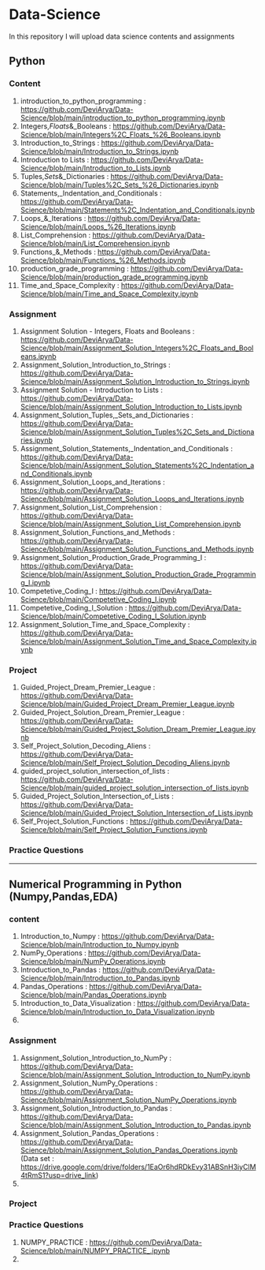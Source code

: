 # Data-Science
In this repository I will upload data science contents and assignments

## Python

### Content 

1. introduction_to_python_programming : https://github.com/DeviArya/Data-Science/blob/main/introduction_to_python_programming.ipynb
2. Integers,_Floats_&_Booleans : https://github.com/DeviArya/Data-Science/blob/main/Integers%2C_Floats_%26_Booleans.ipynb
3. Introduction_to_Strings : https://github.com/DeviArya/Data-Science/blob/main/Introduction_to_Strings.ipynb
4. Introduction to Lists : https://github.com/DeviArya/Data-Science/blob/main/Introduction_to_Lists.ipynb
5. Tuples,_Sets_&_Dictionaries : https://github.com/DeviArya/Data-Science/blob/main/Tuples%2C_Sets_%26_Dictionaries.ipynb
6. Statements,_Indentation_and_Conditionals : https://github.com/DeviArya/Data-Science/blob/main/Statements%2C_Indentation_and_Conditionals.ipynb
7. Loops_&_Iterations : https://github.com/DeviArya/Data-Science/blob/main/Loops_%26_Iterations.ipynb
8. List_Comprehension : https://github.com/DeviArya/Data-Science/blob/main/List_Comprehension.ipynb
9. Functions_&_Methods : https://github.com/DeviArya/Data-Science/blob/main/Functions_%26_Methods.ipynb
10. production_grade_programming : https://github.com/DeviArya/Data-Science/blob/main/production_grade_programming.ipynb
11. Time_and_Space_Complexity : https://github.com/DeviArya/Data-Science/blob/main/Time_and_Space_Complexity.ipynb


### Assignment 

1. Assignment Solution - Integers, Floats and Booleans : https://github.com/DeviArya/Data-Science/blob/main/Assignment_Solution_Integers%2C_Floats_and_Booleans.ipynb
2. Assignment_Solution_Introduction_to_Strings : https://github.com/DeviArya/Data-Science/blob/main/Assignment_Solution_Introduction_to_Strings.ipynb
3. Assignment Solution - Introduction to Lists : https://github.com/DeviArya/Data-Science/blob/main/Assignment_Solution_Introduction_to_Lists.ipynb
4. Assignment_Solution_Tuples,_Sets_and_Dictionaries : https://github.com/DeviArya/Data-Science/blob/main/Assignment_Solution_Tuples%2C_Sets_and_Dictionaries.ipynb
5. Assignment_Solution_Statements,_Indentation_and_Conditionals : https://github.com/DeviArya/Data-Science/blob/main/Assignment_Solution_Statements%2C_Indentation_and_Conditionals.ipynb
6. Assignment_Solution_Loops_and_Iterations : https://github.com/DeviArya/Data-Science/blob/main/Assignment_Solution_Loops_and_Iterations.ipynb
7. Assignment_Solution_List_Comprehension : https://github.com/DeviArya/Data-Science/blob/main/Assignment_Solution_List_Comprehension.ipynb
8. Assignment_Solution_Functions_and_Methods : https://github.com/DeviArya/Data-Science/blob/main/Assignment_Solution_Functions_and_Methods.ipynb
9. Assignment_Solution_Production_Grade_Programming_I : https://github.com/DeviArya/Data-Science/blob/main/Assignment_Solution_Production_Grade_Programming_I.ipynb
10. Competetive_Coding_I : https://github.com/DeviArya/Data-Science/blob/main/Competetive_Coding_I.ipynb
11. Competetive_Coding_I_Solution : https://github.com/DeviArya/Data-Science/blob/main/Competetive_Coding_I_Solution.ipynb
12. Assignment_Solution_Time_and_Space_Complexity : https://github.com/DeviArya/Data-Science/blob/main/Assignment_Solution_Time_and_Space_Complexity.ipynb


### Project 

1. Guided_Project_Dream_Premier_League : https://github.com/DeviArya/Data-Science/blob/main/Guided_Project_Dream_Premier_League.ipynb
2. Guided_Project_Solution_Dream_Premier_League : https://github.com/DeviArya/Data-Science/blob/main/Guided_Project_Solution_Dream_Premier_League.ipynb
3. Self_Project_Solution_Decoding_Aliens : https://github.com/DeviArya/Data-Science/blob/main/Self_Project_Solution_Decoding_Aliens.ipynb
4. guided_project_solution_intersection_of_lists : https://github.com/DeviArya/Data-Science/blob/main/guided_project_solution_intersection_of_lists.ipynb
5. Guided_Project_Solution_Intersection_of_Lists : https://github.com/DeviArya/Data-Science/blob/main/Guided_Project_Solution_Intersection_of_Lists.ipynb
6. Self_Project_Solution_Functions : https://github.com/DeviArya/Data-Science/blob/main/Self_Project_Solution_Functions.ipynb


### Practice Questions

_____________________________________________________________________________________________________________________________________________________________________________________________________________________



## Numerical Programming in Python (Numpy,Pandas,EDA)

### content
1. Introduction_to_Numpy : https://github.com/DeviArya/Data-Science/blob/main/Introduction_to_Numpy.ipynb
2. NumPy_Operations : https://github.com/DeviArya/Data-Science/blob/main/NumPy_Operations.ipynb
3. Introduction_to_Pandas : https://github.com/DeviArya/Data-Science/blob/main/Introduction_to_Pandas.ipynb
4. Pandas_Operations : https://github.com/DeviArya/Data-Science/blob/main/Pandas_Operations.ipynb
5. Introduction_to_Data_Visualization : https://github.com/DeviArya/Data-Science/blob/main/Introduction_to_Data_Visualization.ipynb
6. 

### Assignment
1. Assignment_Solution_Introduction_to_NumPy : https://github.com/DeviArya/Data-Science/blob/main/Assignment_Solution_Introduction_to_NumPy.ipynb
2. Assignment_Solution_NumPy_Operations : https://github.com/DeviArya/Data-Science/blob/main/Assignment_Solution_NumPy_Operations.ipynb
3. Assignment_Solution_Introduction_to_Pandas : https://github.com/DeviArya/Data-Science/blob/main/Assignment_Solution_Introduction_to_Pandas.ipynb
4. Assignment_Solution_Pandas_Operations : https://github.com/DeviArya/Data-Science/blob/main/Assignment_Solution_Pandas_Operations.ipynb (Data set : https://drive.google.com/drive/folders/1EaOr6hdRDkEvy31ABSnH3iyClM4tRmS1?usp=drive_link)
5. 

### Project 




### Practice Questions
1. NUMPY_PRACTICE : https://github.com/DeviArya/Data-Science/blob/main/NUMPY_PRACTICE_.ipynb
2.
